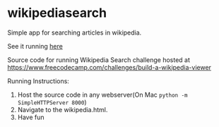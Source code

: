 # wikipediasearch
Simple app for searching articles in wikipedia.

See it running [here](https://codepen.io/sri85/pen/braPqR)

Source code for running Wikipedia Search challenge hosted at https://www.freecodecamp.com/challenges/build-a-wikipedia-viewer

Running Instructions:

1. Host the source code in any webserver(On Mac `python -m SimpleHTTPServer 8000`)
2. Navigate to the wikipedia.html.
3. Have fun

